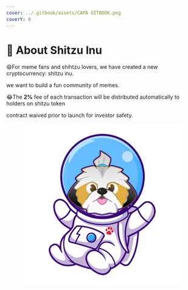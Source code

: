 ```yaml
---
cover: ../.gitbook/assets/CAPA GITBOOK.png
coverY: 0
---
```


# 🐶 About Shitzu Inu

:smile:For meme fans and shihtzu lovers, we have created a new cryptocurrency: shitzu inu.

we want to build a fun community of memes.

:joy:The **2%** fee of each transaction will be distributed automatically to holders on shitzu token

contract waived prior to launch for investor safety.

<figure><img src="../.gitbook/assets/shitzuastro.png" alt=""><figcaption></figcaption></figure>

